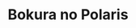 --- 
title: "Bokura no Polaris"
publishdate: "2019-8-1T16:48:46+02:00"
src: "https://365manga.net/manga/bokura-no-polaris"
image: "https://data.365manga.net/images/thumbnails/6754-bokura-no-polaris.jpg"
description: "From Senpai Scans: Yori, a boy who is bad at expressing his feelings, Haru, a girl who's his childhood friend and Subaru, his best friend. When did the three's relationship change...? Like the star's light, our feelings guide us... A sensitive four-chapter story that encapsulates our story where we, though clumsily, lived with our might. Includes oneshots: 1. Bambi N' Lion 2. Toi tonari yori 3. Kotoriasobu wa ine wa…"
---